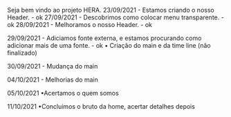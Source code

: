 Seja bem vindo ao projeto HERA.
23/09/2021 - Estamos criando o nosso Header. - ok
27/09/2021 - Descobrimos como colocar menu transparente. - ok
28/09/2021 - Melhoramos o nosso Header. - ok

29/09/2021 - Adiciamos fonte externa, e estamos procurando como adicionar mais de uma fonte. - ok
• Criação do main e da time line (não finalizado)

30/09/2021 - Mudança do main

04/10/2021 - Melhorias do main

05/10/2021 
•Acertamos o quem somos

11/10/2021
•Concluimos o bruto da home, acertar detalhes depois


